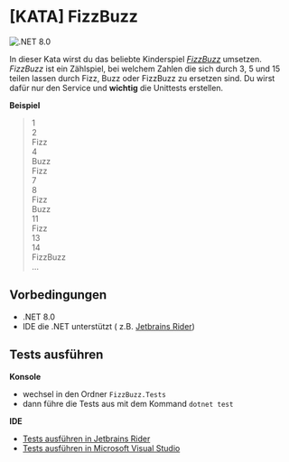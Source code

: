 [KATA] FizzBuzz
===

![.NET 8.0](https://img.shields.io/badge/-.NET%208.0-blueviolet?style=for-the-badge&logo=.NET&logoColor=white)

In dieser Kata wirst du das beliebte Kinderspiel [
_FizzBuzz_](https://de.wikipedia.org/wiki/Fizz_buzz) umsetzen. _FizzBuzz_
ist ein Zählspiel, bei welchem Zahlen die sich durch 3, 5 und 15 teilen lassen
durch Fizz, Buzz oder FizzBuzz zu ersetzen sind. Du wirst dafür nur den Service
und __wichtig__ die Unittests erstellen.

__Beispiel__

> 1<br>
> 2<br>
> Fizz<br>
> 4<br>
> Buzz<br>
> Fizz<br>
> 7<br>
> 8<br>
> Fizz<br>
> Buzz<br>
> 11<br>
> Fizz<br>
> 13<br>
> 14<br>
> FizzBuzz<br>
> …

Vorbedingungen
---

* .NET 8.0
* IDE die .NET unterstützt (
  z.B. [Jetbrains Rider](https://www.jetbrains.com/rider/download/))

Tests ausführen
---

__Konsole__

* wechsel in den Ordner `FizzBuzz.Tests`
* dann führe die Tests aus mit dem Kommand `dotnet test`

__IDE__

* [Tests ausführen in Jetbrains Rider](https://www.jetbrains.com/help/rider/Unit_Testing_in_Document.html)
* [Tests ausführen in Microsoft Visual Studio](https://learn.microsoft.com/de-de/visualstudio/test/run-unit-tests-with-test-explorer?view=vs-2022)
